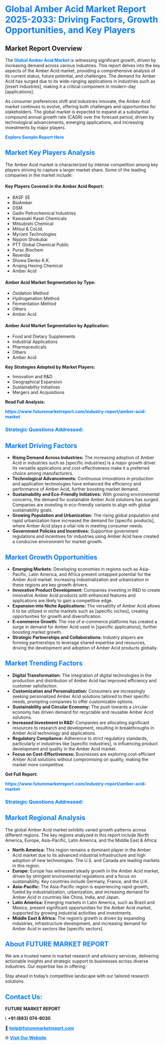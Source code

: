 <h1 style="color: #007BFF;">Global Amber Acid Market Report 2025-2033: Driving Factors, Growth Opportunities, and Key Players</h1>

<section id="overview">
<h2>Market Report Overview</h2>
<p>The <a href="https://www.futuremarketreport.com/industry-report/amber-acid-market" style="color: #007BFF; text-decoration: none;"><strong>Global Amber Acid Market</strong></a> is witnessing significant growth, driven by increasing demand across various industries. This report delves into the key aspects of the Amber Acid market, providing a comprehensive analysis of its current status, future potential, and challenges. The demand for Amber Acid has surged due to its wide-ranging applications in industries such as [insert industries], making it a critical component in modern-day [applications].</p>
<p>As consumer preferences shift and industries innovate, the Amber Acid market continues to evolve, offering both challenges and opportunities for stakeholders. The global market is expected to expand at a substantial compound annual growth rate (CAGR) over the forecast period, driven by technological advancements, emerging applications, and increasing investments by major players.</p>
</section>

<section id="overview">
<p><a href="https://www.futuremarketreport.com/request-sample/reportId=57601" style="color: #007BFF; text-decoration: none;"><strong>Explore Sample Report Here</strong></a></p>
</section>

<section id="key-players">
<h2 style="color: #007BFF;">Market Key Players Analysis</h2>
<p>The Amber Acid market is characterized by intense competition among key players striving to capture a larger market share. Some of the leading companies in the market include:</p>
<h4>Key Players Covered in the Amber Acid Report:</h4>
<ul><li>BASF SE</li><li>BioAmber</li><li>DSM</li><li>Gadiv Petrochemical Industries</li><li>Kawasaki Kasei Chemicals</li><li>Mitsubishi Chemical</li><li>Mitsui &amp; CoLtd.</li><li>Myriant Technologies</li><li>Nippon Shokubai</li><li>PTT Global Chemical Public</li><li>Purac Biochem</li><li>Reverdia</li><li>Showa Denko K.K.</li><li>Anqing Hexing Chemical</li><li>Amber Acid</li></ul>
<h4>Amber Acid Market Segmentation by Type:</h4>
<ul><li>Oxidation Method</li><li>Hydrogenation Method</li><li>Fermentation Method</li><li>Others</li><li>Amber Acid</li></ul>

<h4>Amber Acid Market Segmentation by Application:</h4>
<ul><li>Food and Dietary Supplements</li><li>Industrial Applications</li><li>Pharmaceuticals</li><li>Others</li><li>Amber Acid</li></ul>
<p><strong>Key Strategies Adopted by Market Players:</strong></p>
<ul>
<li>Innovation and R&D</li>
<li>Geographical Expansion</li>
<li>Sustainability Initiatives</li>
<li>Mergers and Acquisitions</li>
</ul>
</section>

<section>
<p><strong>Read Full Analysis: </strong></p><a href="https://www.futuremarketreport.com/industry-report/amber-acid-market" style="color: #007BFF; text-decoration: none;"><strong>https://www.futuremarketreport.com/industry-report/amber-acid-market</strong></a>
<h3 style="color: #007BFF;">Strategic Questions Addressed:</h3>
</section>

<section id="driving-factors">
<h2 style="color: #007BFF;">Market Driving Factors</h2>
<ul>
<li><strong>Rising Demand Across Industries:</strong> The increasing adoption of Amber Acid in industries such as [specific industries] is a major growth driver. Its versatile applications and cost-effectiveness make it a preferred choice among manufacturers.</li>
<li><strong>Technological Advancements:</strong> Continuous innovations in production and application technologies have enhanced the efficiency and performance of Amber Acid, further boosting market demand.</li>
<li><strong>Sustainability and Eco-Friendly Initiatives:</strong> With growing environmental concerns, the demand for sustainable Amber Acid solutions has surged. Companies are investing in eco-friendly variants to align with global sustainability goals.</li>
<li><strong>Growing Population and Urbanization:</strong> The rising global population and rapid urbanization have increased the demand for [specific products], where Amber Acid plays a vital role in meeting consumer needs.</li>
<li><strong>Government Policies and Incentives:</strong> Supportive government regulations and incentives for industries using Amber Acid have created a conducive environment for market growth.</li>
</ul>
</section>

<section id="growth-opportunities">
<h2 style="color: #007BFF;">Market Growth Opportunities</h2>
<ul>
<li><strong>Emerging Markets:</strong> Developing economies in regions such as Asia-Pacific, Latin America, and Africa present untapped potential for the Amber Acid market. Increasing industrialization and urbanization in these regions are key growth drivers.</li>
<li><strong>Innovative Product Development:</strong> Companies investing in R&D to create innovative Amber Acid products with enhanced features and applications are likely to gain a competitive edge.</li>
<li><strong>Expansion into Niche Applications:</strong> The versatility of Amber Acid allows it to be utilized in niche markets such as [specific niches], creating opportunities for growth and diversification.</li>
<li><strong>E-commerce Growth:</strong> The rise of e-commerce platforms has created a surge in demand for Amber Acid used in [specific applications], further boosting market growth.</li>
<li><strong>Strategic Partnerships and Collaborations:</strong> Industry players are forming partnerships to leverage shared expertise and resources, driving the development and adoption of Amber Acid products globally.</li>
</ul>
</section>

<section id="trending-factors">
<h2 style="color: #007BFF;">Market Trending Factors</h2>
<ul>
<li><strong>Digital Transformation:</strong> The integration of digital technologies in the production and distribution of Amber Acid has improved efficiency and customer satisfaction.</li>
<li><strong>Customization and Personalization:</strong> Consumers are increasingly seeking personalized Amber Acid solutions tailored to their specific needs, prompting companies to offer customizable options.</li>
<li><strong>Sustainability and Circular Economy:</strong> The push towards a circular economy has driven demand for recyclable and reusable Amber Acid solutions.</li>
<li><strong>Increased Investment in R&D:</strong> Companies are allocating significant resources to research and development, resulting in breakthroughs in Amber Acid technology and applications.</li>
<li><strong>Regulatory Compliance:</strong> Adherence to strict regulatory standards, particularly in industries like [specific industries], is influencing product development and quality in the Amber Acid market.</li>
<li><strong>Focus on Cost-Effectiveness:</strong> Businesses are exploring cost-efficient Amber Acid solutions without compromising on quality, making the market more competitive.</li>
</ul>
</section>

<section>
<p><strong>Get Full Report: </strong></p><a href="https://www.futuremarketreport.com/industry-report/amber-acid-market" style="color: #007BFF; text-decoration: none;"><strong>https://www.futuremarketreport.com/industry-report/amber-acid-market</strong></a>
<h3 style="color: #007BFF;">Strategic Questions Addressed:</h3>
</section>


<section id="regional-analysis">
<h2 style="color: #007BFF;">Market Regional Analysis</h2>
<p>The global Amber Acid market exhibits varied growth patterns across different regions. The key regions analyzed in this report include North America, Europe, Asia-Pacific, Latin America, and the Middle East & Africa:</p>
<ul>
<li><strong>North America:</strong> This region remains a dominant player in the Amber Acid market due to its advanced industrial infrastructure and high adoption of new technologies. The U.S. and Canada are leading markets in this region.</li>
<li><strong>Europe:</strong> Europe has witnessed steady growth in the Amber Acid market, driven by stringent environmental regulations and a focus on sustainability. Key countries include Germany, France, and the U.K.</li>
<li><strong>Asia-Pacific:</strong> The Asia-Pacific region is experiencing rapid growth, fueled by industrialization, urbanization, and increasing demand for Amber Acid in countries like China, India, and Japan.</li>
<li><strong>Latin America:</strong> Emerging markets in Latin America, such as Brazil and Mexico, present significant opportunities for the Amber Acid market, supported by growing industrial activities and investments.</li>
<li><strong>Middle East & Africa:</strong> The region’s growth is driven by expanding industries, infrastructure development, and increasing demand for Amber Acid in sectors like [specific sectors].</li>
</ul>
</section>

<footer>
<h2 style="color: #007BFF;">About FUTURE MARKET REPORT</h2>
<p>We are a trusted name in market research and advisory services, delivering actionable insights and strategic support to businesses across diverse industries. Our expertise lies in offering:</p>

<p>Stay ahead in today’s competitive landscape with our tailored research solutions.</p>

<h2 style="color: #007BFF;">Contact Us:</h2>
<p><strong>FUTURE MARKET REPORT</strong></p>
<p>📞 <strong>+91 (883) 074-8030</strong></p>
<p>📧 <strong><a href="mailto:help@futuremarketreport.com" style="color: #007BFF;">help@futuremarketreport.com</a></strong></p>
<p>🌐 <strong><a href="https://www.futuremarketreport.com/" style="color: #007BFF;">Visit Our Website</a></strong></p>
</footer>